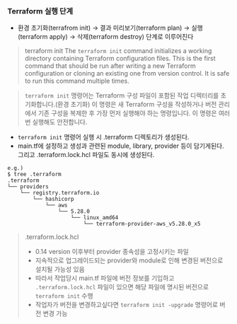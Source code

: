 ### Terraform 실행 단계
- 환경 초기화(terrafrom init) → 결과 미리보기(terraform plan) → 실행(terraform apply) → 삭제(terraform destroy) 단계로 이루어진다

> terraform init
> The `terraform init` command initializes a working directory containing Terraform configuration files. 
 This is the first command that should be run after writing a new Terraform configuration or cloning an existing one from version control. It is safe to run this command multiple times.

>`terraform init` 명령어는 Terraform 구성 파일이 포함된 작업 디렉터리를 초기화합니다.(환경 초기화)
>이 명령은 새 Terraform 구성을 작성하거나 버전 관리에서 기존 구성을 복제한 후 가장 먼저 실행해야 하는 명령입니다. 이 명령은 여러 번 실행해도 안전합니다.

- `terraform init` 명령어 실행 시 .terraform 디렉토리가 생성된다.
- main.tf에 설정하고 생성과 관련된 module, library, provider 등이 담기게된다. 그리고 .terraform.lock.hcl 파일도 동시에 생성된다.
```shell-session
e.g.) 
$ tree .terraform
.terraform
└── providers
    └── registry.terraform.io
        └── hashicorp
            └── aws
                └── 5.28.0
                    └── linux_amd64
                        └── terraform-provider-aws_v5.28.0_x5
```

> .terraform.lock.hcl
> - 0.14 version 이후부터 provider 종속성을 고정시키는 파일
> - 지속적으로 업그레이드되는 provider와 module로 인해 변경된 버전으로 설치될 가능성 있음
> - 따라서 작업당시 main.tf 파일에 버전 정보를 기입하고 `.terraform.lock.hcl` 파일이 있으면
>   해당 파일에 명시된 버전으로 `terraform init` 수행
> - 작업자가 버전을 변경하고싶다면 `terraform init -upgrade` 명령어로 버전 변경 가능
